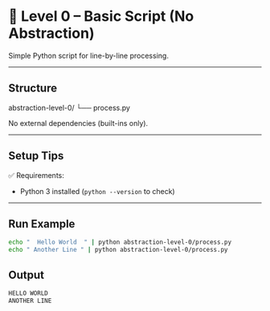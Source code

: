 # 🔢 Level 0 – Basic Script (No Abstraction)

Simple Python script for line-by-line processing.

---

## Structure

abstraction-level-0/
└── process.py

No external dependencies (built-ins only).

---

## Setup Tips

✅ Requirements:

- Python 3 installed (`python --version` to check)

---

## Run Example

```bash
echo "  Hello World  " | python abstraction-level-0/process.py
echo " Another Line " | python abstraction-level-0/process.py
```

## Output

```bash
HELLO WORLD
ANOTHER LINE
```